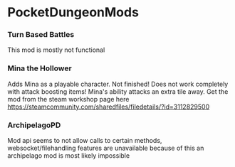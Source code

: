 # PocketDungeonMods

### Turn Based Battles
This mod is mostly not functional

### Mina the Hollower
Adds Mina as a playable character. Not finished! Does not work completely with attack boosting items! Mina's ability attacks an extra tile away.
Get the mod from the steam workshop page here https://steamcommunity.com/sharedfiles/filedetails/?id=3112829500

### ArchipelagoPD
Mod api seems to not allow calls to certain methods, websocket/filehandling features are unavailable because of this an archipelago mod is most likely impossible